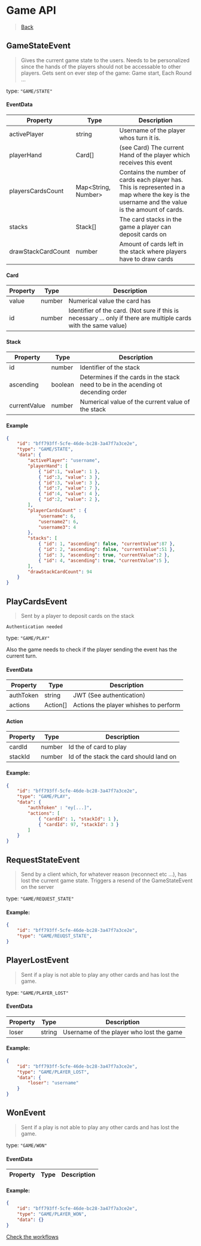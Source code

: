 # Game API
> [Back](../specification.md)

## GameStateEvent
> Gives the current game state to the users. Needs to be personalized since the hands of the players should not be accessable to other players. Gets sent on ever step of the game: Game start, Each Round ...

type: `"GAME/STATE"`

#### EventData
| Property | Type | Description |
| ---      | ---  | ----        |
| activePlayer | string | Username of the player whos turn it is. |
| playerHand | Card[] | (see Card) The current Hand of the player which receives this event |
| playersCardsCount | Map<String, Number> | Contains the number of cards each player has. This is represented in a map where the key is the username and the value is the amount of cards. |
| stacks | Stack[] | The card stacks in the game a player can deposit cards on |
| drawStackCardCount | number | Amount of cards left in the stack where players have to draw cards |

#### Card
| Property | Type | Description |
| ---      | ---  | ----        |
| value | number | Numerical value the card has |
| id | number | Identifier of the card. (Not sure if this is necessary ... only if there are multiple cards with the same value)|

#### Stack
| Property | Type | Description |
| ---      | ---  | ----        |
| id       | number | Identifier of the stack
| ascending | boolean | Determines if the cards in the stack need to be in the acending ot decending order
| currentValue | number | Numerical value of the current value of the stack |

#### Example
``` json
{
    "id": "bff793ff-5cfe-46de-bc28-3a47f7a3ce2e",
    "type": "GAME/STATE",
    "data": {
        "activePlayer": "username",
        "playerHand": [
            { "id":1, "value": 1 },
            { "id":3, "value": 3 },
            { "id":3, "value": 3 },
            { "id":7, "value": 7 },
            { "id":4, "value": 4 },
            { "id":2, "value": 2 },
        ],
        "playerCardsCount" : {
            "username": 6,
            "username2": 6,
            "username3": 4
        },
        "stacks": [
            { "id": 1, "ascending": false, "currentValue":87 },
            { "id": 2, "ascending": false, "currentValue":51 },
            { "id": 3, "ascending": true, "currentValue":2 },
            { "id": 4, "ascending": true, "currentValue":5 },
        ],
        "drawStackCardCount": 94
    }
}

```


## PlayCardsEvent
>  Sent by a player to deposit cards on the stack

`Authentication needed`

type: `"GAME/PLAY"`

Also the game needs to check if the player sending the event has the current turn.

#### EventData
| Property | Type | Description |
| ---      | ---  | ----        |
| authToken | string | JWT (See authentication) |
| actions | Action[] | Actions the player whishes to perform |

#### Action
| Property | Type | Description |
| ---      | ---  | ----        |
| cardId   | number | Id the of card to play |
| stackId   | number | Id of the stack the card should land on |

#### Example:
``` json
{
    "id": "bff793ff-5cfe-46de-bc28-3a47f7a3ce2e",
    "type": "GAME/PLAY",
    "data": {
        "authToken" : "ey[...]",
        "actions": [
            { "cardId": 1, "stackId": 1 },
            { "cardId": 97, "stackId": 3 }
        ]
    }
}
```


## RequestStateEvent
>  Send by a client which, for whatever reason (reconnect etc ...), has lost the current game state. Triggers a resend of the GameStateEvent on the server

type: `"GAME/REQUEST_STATE"`


#### Example:
``` json
{
    "id": "bff793ff-5cfe-46de-bc28-3a47f7a3ce2e",
    "type": "GAME/REUQST_STATE",
}
```

## PlayerLostEvent
>  Sent if a play is not able to play any other cards and has lost the game.

type: `"GAME/PLAYER_LOST"`

#### EventData
| Property | Type | Description |
| ---      | ---  | ----        |
| loser | string | Username of the player who lost the game |


#### Example:
``` json
{
    "id": "bff793ff-5cfe-46de-bc28-3a47f7a3ce2e",
    "type": "GAME/PLAYER_LOST",
    "data": {
        "loser": "username"
    }
}
```

## WonEvent
>  Sent if a play is not able to play any other cards and has lost the game.

type: `"GAME/WON"`

#### EventData
| Property | Type | Description |
| ---      | ---  | ----        |


#### Example:
``` json
{
    "id": "bff793ff-5cfe-46de-bc28-3a47f7a3ce2e",
    "type": "GAME/PLAYER_WON",
    "data": {}
}
```


[Check the workflows](../usecases/wip.md)